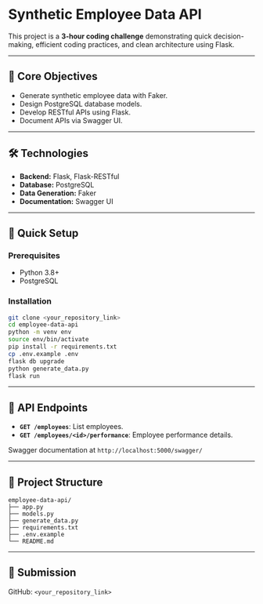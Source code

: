 # Synthetic Employee Data API

This project is a **3-hour coding challenge** demonstrating quick decision-making, efficient coding practices, and clean architecture using Flask.

---

## 🎯 Core Objectives

- Generate synthetic employee data with Faker.
- Design PostgreSQL database models.
- Develop RESTful APIs using Flask.
- Document APIs via Swagger UI.

---

## 🛠 Technologies

- **Backend:** Flask, Flask-RESTful
- **Database:** PostgreSQL
- **Data Generation:** Faker
- **Documentation:** Swagger UI

---

## 🚀 Quick Setup

### Prerequisites

- Python 3.8+
- PostgreSQL

### Installation

```bash
git clone <your_repository_link>
cd employee-data-api
python -m venv env
source env/bin/activate
pip install -r requirements.txt
cp .env.example .env
flask db upgrade
python generate_data.py
flask run
```

---

## 📌 API Endpoints

- **`GET /employees`**: List employees.
- **`GET /employees/<id>/performance`**: Employee performance details.

Swagger documentation at `http://localhost:5000/swagger/`

---

## 📂 Project Structure

```
employee-data-api/
├── app.py
├── models.py
├── generate_data.py
├── requirements.txt
├── .env.example
└── README.md
```

---

## 🔗 Submission

GitHub: `<your_repository_link>`
